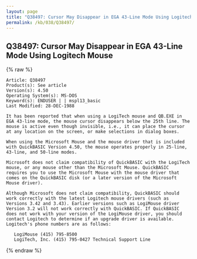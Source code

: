 ```yaml
---
layout: page
title: "Q38497: Cursor May Disappear in EGA 43-Line Mode Using Logitech Mouse"
permalink: /kb/038/Q38497/
---
```


## Q38497: Cursor May Disappear in EGA 43-Line Mode Using Logitech Mouse

{% raw %}

	Article: Q38497
	Product(s): See article
	Version(s): 4.50
	Operating System(s): MS-DOS
	Keyword(s): ENDUSER | | mspl13_basic
	Last Modified: 28-DEC-1988
	
	It has been reported that when using a LogiTech mouse and QB.EXE in
	EGA 43-line mode, the mouse cursor disappears below the 25th line. The
	mouse is active even though invisible, i.e., it can place the cursor
	at any location on the screen, or make selections in dialog boxes.
	
	When using the Microsoft Mouse and the mouse driver that is included
	with QuickBASIC Version 4.50, the mouse operates properly in 25-line,
	43-line, and 50-line modes.
	
	Microsoft does not claim compatibility of QuickBASIC with the LogiTech
	mouse, or any mouse other than the Microsoft Mouse. QuickBASIC
	requires you to use the Microsoft Mouse with the mouse driver that
	comes on the QuickBASIC disk (or a later version of the Microsoft
	Mouse driver).
	
	Although Microsoft does not claim compatibility, QuickBASIC should
	work correctly with the latest Logitech mouse drivers (such as
	Versions 3.42 and 3.43). Earlier versions such as LogiMouse driver
	Version 3.2 will not work correctly with QuickBASIC. If QuickBASIC
	does not work with your version of the LogiMouse driver, you should
	contact Logitech to determine if an upgrade driver is available.
	Logitech's phone numbers are as follows:
	
	   LogiMouse (415) 795-8500
	   LogiTech, Inc. (415) 795-0427 Technical Support Line

{% endraw %}
